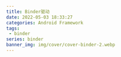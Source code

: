 ```yaml
---
title: Binder驱动
date: 2022-05-03 18:33:27
categories: Android Framework
tags:
 - binder
series: binder
banner_img: img/cover/cover-binder-2.webp
---
```

